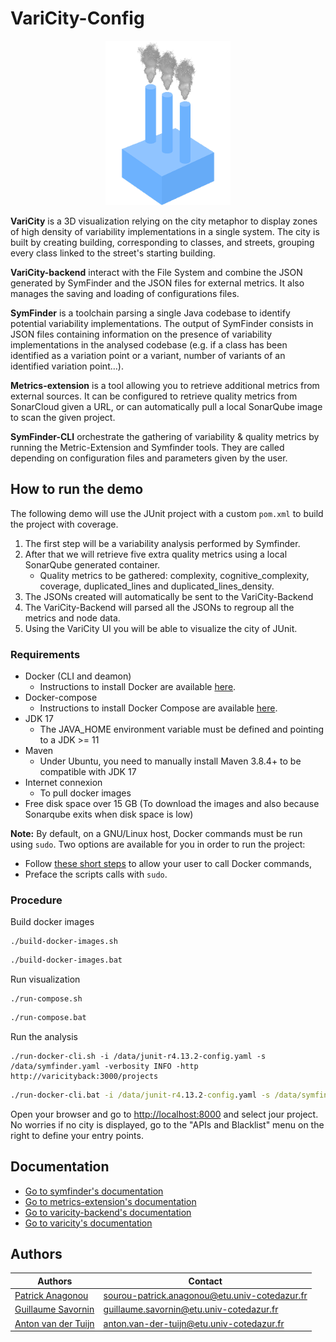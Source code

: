 # VariCity-Config

<p align="center">
<img src="varicity/public/images/logovaricity.gif" width="200" alt="Logo"/>
</p>

**VariCity** is a 3D visualization relying on the city metaphor to display zones of high density of variability
implementations in a single system. The city is built by creating building, corresponding to classes, and streets,
grouping every class linked to the street's starting building.

**VariCity-backend** interact with the File System and combine the JSON generated by SymFinder and the JSON files for external metrics. It also manages the saving and loading of configurations files.

**SymFinder** is a toolchain parsing a single Java codebase to identify potential variability implementations.
The output of SymFinder consists in JSON files containing information on the presence of variability implementations in the analysed codebase (e.g. if a class has been identified as a variation point or a variant, number of variants of an identified variation point…).

**Metrics-extension** is a tool allowing you to retrieve additional metrics from external sources. It can be configured to retrieve quality metrics from SonarCloud given a URL, or can automatically pull a local SonarQube image to scan the given project.

**SymFinder-CLI** orchestrate the gathering of variability & quality metrics by running the Metric-Extension and Symfinder tools. They are called depending on configuration files and parameters given by the user.

## How to run the demo

The following demo will use the JUnit project with a custom ``pom.xml`` to build the project with coverage.
1. The first step will be a variability analysis performed by Symfinder.
2. After that we will retrieve five extra quality metrics using a local SonarQube generated container. 
   * Quality metrics to be gathered: complexity, cognitive_complexity, coverage, duplicated_lines and duplicated_lines_density.
3. The JSONs created will automatically be sent to the VariCity-Backend
4. The VariCity-Backend will parsed all the JSONs to regroup all the metrics and node data.
5. Using the VariCity UI you will be able to visualize the city of JUnit.


### Requirements

- Docker (CLI and deamon)
  - Instructions to install Docker are available [here](https://docs.docker.com/get-docker/).
- Docker-compose
  - Instructions to install Docker Compose are available [here](https://docs.docker.com/compose/install/#install-compose).
- JDK 17
  - The JAVA_HOME environment variable must be defined and pointing to a JDK >= 11
- Maven
  - Under Ubuntu, you need to manually install Maven 3.8.4+ to be compatible with JDK 17
- Internet connexion
  - To pull docker images
- Free disk space over 15 GB (To download the images and also because Sonarqube exits when disk space is low)

**Note:** By default, on a GNU/Linux host, Docker commands must be run using `sudo`.
Two options are available for you in order to run the project:
- Follow [these short steps](https://docs.docker.com/install/linux/linux-postinstall/#manage-docker-as-a-non-root-user) to allow your user to call Docker commands,
- Preface the scripts calls with `sudo`.

### Procedure

Build docker images
```shell
./build-docker-images.sh
```

```bat
./build-docker-images.bat
```

Run visualization
```shell
./run-compose.sh
```

```bat
./run-compose.bat
```

Run the analysis
```shell
./run-docker-cli.sh -i /data/junit-r4.13.2-config.yaml -s /data/symfinder.yaml -verbosity INFO -http http://varicityback:3000/projects
```

```bat
./run-docker-cli.bat -i /data/junit-r4.13.2-config.yaml -s /data/symfinder.yaml -verbosity INFO -http http://varicityback:3000/projects
```



Open your browser and go to [http://localhost:8000](http://localhost:8000) and select jour project. 
No worries if no city is displayed, go to the "APIs and Blacklist" menu on the right to define your entry points.

## Documentation
- [Go to symfinder's documentation](./metrics-extension/symfinder/README.md)
- [Go to metrics-extension's documentation](./metrics-extension/README.md)
- [Go to varicity-backend's documentation](./varicity-backend/README.md)
- [Go to varicity's documentation](./varicity/README.md)

## Authors

Authors | Contact
----------------------------------------------------------- | ----------------------------------------------------------
[Patrick Anagonou](https://github.com/anagonousourou)       | [sourou-patrick.anagonou@etu.univ-cotedazur.fr](mailto:sourou-patrick.anagonou@etu.univ-cotedazur.fr)
[Guillaume Savornin](https://github.com/GuillaumeSavornin)  | [guillaume.savornin@etu.univ-cotedazur.fr](mailto:guillaume.savornin@etu.univ-cotedazur.fr)
[Anton van der Tuijn](https://github.com/Anton-vanderTuijn) | [anton.van-der-tuijn@etu.univ-cotedazur.fr](mailto:anton.van-der-tuijn@etu.univ-cotedazur.fr)



<!--
TODO need to be move in the corresponding readme

## Technological Stack
- NestJs
- Quarkus
- Webpack
<p align="center">
  <a href="http://nestjs.com/" target="blank"><img src="https://nestjs.com/img/logo_text.svg" width="122" height="122" alt="Nest Logo" /></a>
<a href="http://nestjs.com/" target="blank"><img class="logo" src="https://webpack.js.org/site-logo.1fcab817090e78435061.svg" alt="webpack logo" width="122" height="122"></a>
</p>

## General Requirements
Those are general requirements, depending of the method you choose you won't need all of them.
- Docker (cli and deamon)
- Docker-Compose
- JDK 17
- the JAVA_HOME environment variable must be defined and pointing to a JDK >= 11
- Maven
- Internet Connexion
- Free disk space over 15 GB (To download the images and also because Sonarqube exits when disk space is low )
## Integrate in your own tool
This extension has been built in modular way. This makes it possible to insert 
## Symfinder with the terminal (console) interface
First you need to generate the data with symfinder.

### Without docker-cli
With this method you will need JDK 17 + `mvn`. You won't need the `docker` command but you will still need to have a docker
daemon. Use the below command to check if your docker daemon is runnig. (Command not tested on Windows).
```shell
curl --unix-socket /var/run/docker.sock http://localhost/version
```
First build the new Symfinder 
```shell
chmod +x new-build-cli.sh
./new-build-cli.sh
```
Then to use it  (replace <> by the right value for your usage). See below for details

```shell
chmod +x new-run-cli.sh
./new-run-cli.sh -i <experiment-configuration> -s <hotspot-configuration> -verbosity <LOG_LEVEL> -http <url>
```
| Options/Arguments         | Type    | Description |
|--------------|-----------|------------|
|-i | string | the absolute or relative path of the file containing your configuration for your experiment See [Documentation](Wiki.md) for the format of the file|
| -s | string | the absolute or relative path of the file containing your hotspot configuration. See [Documentation](Wiki.md) for the format of the file.|
| LOG_LEVEL | string | the verbosity of the program possible values are `"TRACE", "DEBUG", "INFO", "WARN", "ERROR"`. You can use any case (lowercase,uppercase) you want.|
| -http | string | An url where you want the result of the analysis to be posted using `HTTP/POST`. Eg `http://localhost:3000/projects`. Nothing will be written on disk if you use that option|

### With docker-cli
If you use this then you are using Docker out of Docker. The advantage is that you don't need Java or mvn on your machine
First build the image. 
```shell
chmod +x new-build-docker-cli.sh
./new-build-docker-cli.sh
```
Given you are using Docker you need to mount a volume to share files between your host and the docker container.
For the sake of simplicity, one (1) volume is enough. So put all your configurations files (experiments and hotspots) and projects (if already on the disk) in a directory /
sub-directories of where you are lauching your command.
The script mount your current directory to the docker container under `/data`. 
So for the path of the files your need to take that into account.
You need to take that into account for the `path` and `outputPath` in the experiments config.
If you are using the option `-http`, then you can't use `localhost` your url must be accessible through the internet or must be 
a docker container in the same network as symfinder-cli. There will be more details on this in other sections.
When using docker you need to provide a `path`.
```shell
chmod +x new-run-docker-cli.sh
./new-run-docker-cli.sh -i <experiment-configuration> -s <hotspot-configuration> -verbosity <LOG_LEVEL> -http <url>
```


## NB
Some dockerfiles or scripts have `local` in their filename. These are dockerfiles where the build part happens on the machine. 
It saves the developpers the time needed for the docker container (build) to download all dependencies from maven.
-->